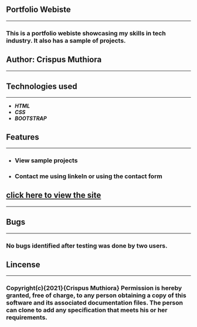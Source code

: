 ## __Portfolio Webiste__
____
### This is a portfolio webiste showcasing my skills in tech industry. It also has a sample of projects.<br>
## Author: __Crispus Muthiora__
_____
## __Technologies used__
___
* ___HTML___
* ___CSS___
* ___BOOTSTRAP___
## __Features__
____
 * ### View sample projects
 * ### Contact me using linkeIn or using the contact form
## [click here to view the site]()
____
## Bugs
____
### No bugs identified after testing was done by two users.<br>
## __Lincense__
____
### Copyright(__c__){2021}{__Crispus Muthiora__} Permission is hereby granted, free of charge, to any person obtaining a copy of this software and its associated documentation files. The person can clone to add any specification that meets his or her requirements.